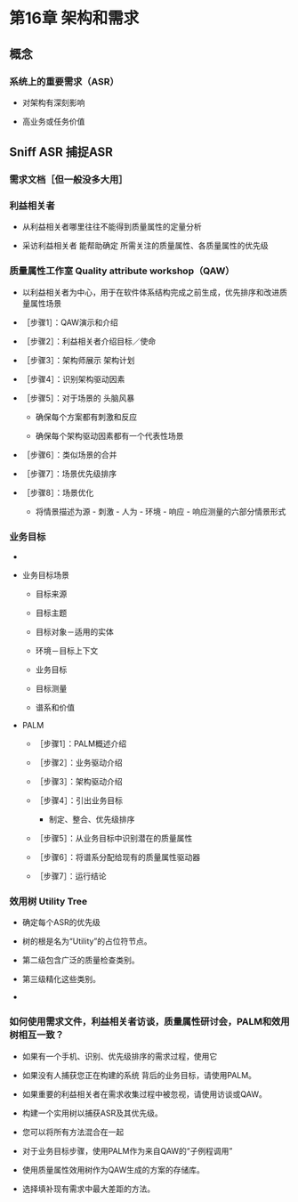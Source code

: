 # 第16章 架构和需求

## 概念

### 系统上的重要需求（ASR）

- 对架构有深刻影响

- 高业务或任务价值

## Sniff ASR 捕捉ASR

### 需求文档［但一般没多大用］

### 利益相关者

- 从利益相关者哪里往往不能得到质量属性的定量分析

- 采访利益相关者 能帮助确定 所需关注的质量属性、各质量属性的优先级

### 质量属性工作室 Quality attribute workshop（QAW）

- 以利益相关者为中心，用于在软件体系结构完成之前生成，优先排序和改进质量属性场景

- ［步骤1］：QAW演示和介绍

- ［步骤2］：利益相关者介绍目标／使命

- ［步骤3］：架构师展示 架构计划

- ［步骤4］：识别架构驱动因素

- ［步骤5］：对于场景的 头脑风暴

	- 确保每个方案都有刺激和反应

	- 确保每个架构驱动因素都有一个代表性场景

- ［步骤6］：类似场景的合并

- ［步骤7］：场景优先级排序

- ［步骤8］：场景优化

	- 将情景描述为源 - 刺激 - 人为 - 环境 - 响应 - 响应测量的六部分情景形式

### 业务目标

-  

- 业务目标场景

	- 目标来源

	- 目标主题

	- 目标对象－适用的实体

	- 环境－目标上下文

	- 业务目标

	- 目标测量

	- 谱系和价值

- PALM

	- ［步骤1］：PALM概述介绍

	- ［步骤2］：业务驱动介绍

	- ［步骤3］：架构驱动介绍

	- ［步骤4］：引出业务目标

		- 制定、整合、优先级排序

	- ［步骤5］：从业务目标中识别潜在的质量属性

	- ［步骤6］：将谱系分配给现有的质量属性驱动器

	- ［步骤7］：运行结论

### 效用树 Utility Tree

- 确定每个ASR的优先级

- 树的根是名为“Utility”的占位符节点。

- 第二级包含广泛的质量检查类别。

- 第三级精化这些类别。

-  

### 如何使用需求文件，利益相关者访谈，质量属性研讨会，PALM和效用树相互一致？

- 如果有一个手机、识别、优先级排序的需求过程，使用它

- 如果没有人捕获您正在构建的系统 背后的业务目标，请使用PALM。

- 如果重要的利益相关者在需求收集过程中被忽视，请使用访谈或QAW。

- 构建一个实用树以捕获ASR及其优先级。

- 您可以将所有方法混合在一起

- 对于业务目标步骤，使用PALM作为来自QAW的“子例程调用”

- 使用质量属性效用树作为QAW生成的方案的存储库。

- 选择填补现有需求中最大差距的方法。

